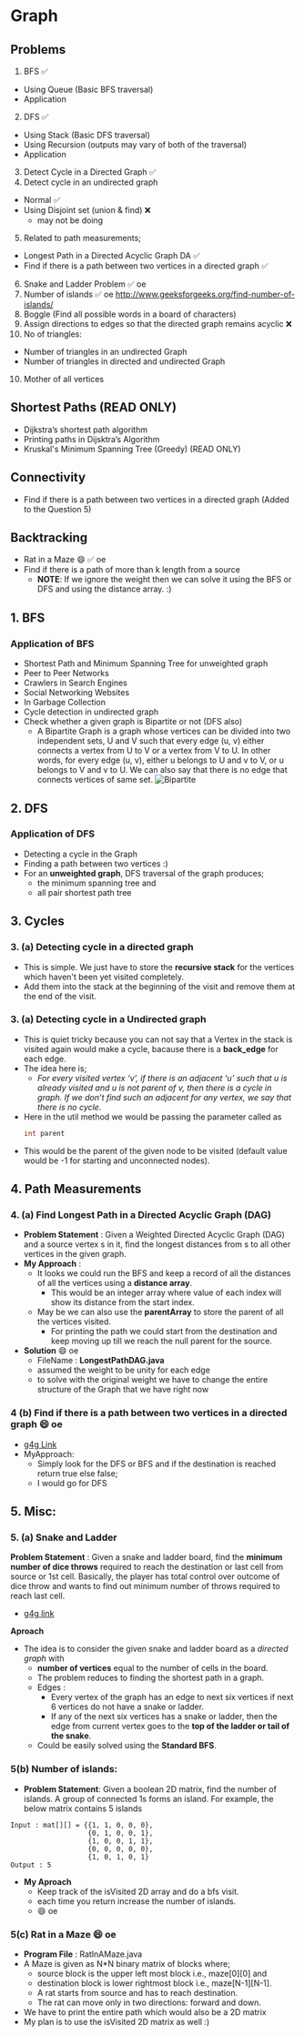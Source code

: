 # Graph

## Problems

1. BFS :white_check_mark:
  - Using Queue (Basic BFS traversal)
  - Application
2. DFS :white_check_mark:
  - Using Stack (Basic DFS traversal)
  - Using Recursion (outputs may vary of both of the traversal)
  - Application
3. Detect Cycle in a Directed Graph :white_check_mark:
4. Detect cycle in an undirected graph
  - Normal :white_check_mark:
  - Using Disjoint set (union & find) :x:
    - may not be doing
5. Related to path measurements;
  - Longest Path in a Directed Acyclic Graph DA :white_check_mark:
  - Find if there is a path between two vertices in a directed graph :white_check_mark:
6. Snake and Ladder Problem :white_check_mark: oe
7. Number of islands :white_check_mark: oe http://www.geeksforgeeks.org/find-number-of-islands/
7. Boggle (Find all possible words in a board of characters)
8. Assign directions to edges so that the directed graph remains acyclic :x:
9.  No of triangles:
  - Number of triangles in an undirected Graph
  - Number of triangles in directed and undirected Graph
10. Mother of all vertices

## Shortest Paths (READ ONLY)
- Dijkstra’s shortest path algorithm
- Printing paths in Dijsktra’s Algorithm
- Kruskal's Minimum Spanning Tree (Greedy) (READ ONLY)

## Connectivity
- Find if there is a path between two vertices in a directed graph (Added to the Question 5)

## Backtracking
- Rat in a Maze :smile: :white_check_mark: oe
- Find if there is a path of more than k length from a source
  - **NOTE**: If we ignore the weight then we can solve it using the BFS or DFS and using the distance array. :)



## 1. BFS

### Application of BFS
- Shortest Path and Minimum Spanning Tree for unweighted graph
- Peer to Peer Networks
- Crawlers in Search Engines
- Social Networking Websites
- In Garbage Collection
- Cycle detection in undirected graph
- Check whether a given graph is Bipartite or not (DFS also)
  - A Bipartite Graph is a graph whose vertices can be divided into two independent sets, U and V such that every edge (u, v) either connects a vertex from U to V or a vertex from V to U. In other words, for every edge (u, v), either u belongs to U and v to V, or u belongs to V and v to U. We can also say that there is no edge that connects vertices of same set.
  ![Bipartite](bip.png)

## 2. DFS

### Application of DFS
- Detecting a cycle in the Graph
- Finding a path between two vertices :)
- For an **unweighted graph**, DFS traversal of the graph produces;
  - the minimum spanning tree and
  - all pair shortest path tree


## 3. Cycles
### 3. (a) Detecting cycle in a directed graph
- This is simple. We just have to store the **recursive stack** for the vertices which haven't been yet visited completely.
- Add them into the stack at the beginning of the visit and remove them at the end of the visit.


### 3. (a)  Detecting cycle in a Undirected graph
- This is quiet tricky because you can not say that a Vertex in the stack is visited again would make a cycle, bacause there is a **back_edge** for each edge.
- The idea here is;
  - *For every visited vertex ‘v’, if there is an adjacent ‘u’ such that u is already visited and u is not parent of v, then there is a cycle in graph. If we don’t find such an adjacent for any vertex, we say that there is no cycle.*
- Here in the util method we would be passing the parameter called as
    ```java
    int parent
    ```
- This would be the parent of the given node to be visited (default value would be -1 for starting and unconnected nodes).

## 4. Path Measurements

### 4. (a) Find Longest Path in a Directed Acyclic Graph (DAG)
- **Problem Statement** : Given a Weighted Directed Acyclic Graph (DAG) and a source vertex s in it, find the longest distances from s to all other vertices in the given graph.
- **My Approach** :
  - It looks we could run the BFS and keep a record of all the distances of all the vertices using a **distance array**.
    - This would be an integer array where value of each index will show its distance from the start index.
  - May be we can also use the **parentArray** to store the parent of all the vertices visited.
    - For printing the path we could start from the destination and keep moving up till we reach the null parent for the source.
- **Solution** :smile: oe
  - FileName : **LongestPathDAG.java**
  - assumed the weight to be unity for each edge
  - to solve with the original weight we have to change the entire structure of the Graph that we have right now

### 4 (b) Find if there is a path between two vertices in a directed graph :smile: oe
- [g4g Link](http://www.geeksforgeeks.org/find-if-there-is-a-path-between-two-vertices-in-a-given-graph/)
- MyApproach:
  - Simply look for the DFS or BFS and if the destination is reached return true else false;
  - I would go for DFS


## 5. Misc:

### 5. (a) Snake and Ladder
**Problem Statement** : Given a snake and ladder board, find the **minimum number of dice throws** required to reach the destination or last cell from source or 1st cell. Basically, the player has total control over outcome of dice throw and wants to find out minimum number of throws required to reach last cell.
- [g4g link](http://www.geeksforgeeks.org/snake-ladder-problem-2/)

**Aproach**
- The idea is to consider the given snake and ladder board as a *directed graph* with
  - **number of vertices** equal to the number of cells in the board.
  - The problem reduces to finding the shortest path in a graph.
  - Edges :
    - Every vertex of the graph has an edge to next six vertices if next 6 vertices do not have a snake or ladder.
    - If any of the next six vertices has a snake or ladder, then the edge from current vertex goes to the **top of the ladder or tail of the snake**.
  - Could be easily solved using the **Standard BFS**.

### 5(b) Number of islands:
- **Problem Statement**: Given a boolean 2D matrix, find the number of islands. A group of connected 1s forms an island. For example, the below matrix contains 5 islands
```shell
Input : mat[][] = {{1, 1, 0, 0, 0},
                   {0, 1, 0, 0, 1},
                   {1, 0, 0, 1, 1},
                   {0, 0, 0, 0, 0},
                   {1, 0, 1, 0, 1}
Output : 5
```
- **My Aproach**
  - Keep track of the isVisited 2D array and do a bfs visit.
  - each time you return increase the number of islands.
  - :smile: oe

### 5(c) Rat in a Maze :smile: oe
- **Program File** : RatInAMaze.java
- A Maze is given as N*N binary matrix of blocks where;
  - source block is the upper left most block i.e., maze[0][0] and
  - destination block is lower rightmost block i.e., maze[N-1][N-1].
  - A rat starts from source and has to reach destination.
  - The rat can move only in two directions: forward and down.
- We have to print the entire path which would also be a 2D matrix
- My plan is to use the isVisited 2D matrix as well :)
